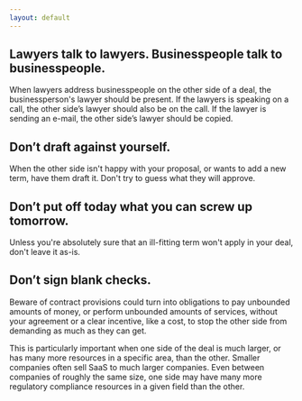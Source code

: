 ```yaml
---
layout: default
---
```


<h2 id="lawyers-businesspeople">Lawyers talk to lawyers.  Businesspeople talk to businesspeople.</h2>

<p>When lawyers address businesspeople on the other side of a deal, the businessperson's lawyer should be present.  If the lawyers is speaking on a call, the other side’s lawyer should also be on the call.  If the lawyer is sending an e-mail, the other side’s lawyer should be copied.</p>

<h2 id="draft-against-yourself">Don’t draft against yourself.</h2>

When the other side isn't happy with your proposal, or wants to add a new term, have them draft it.  Don't try to guess what they will approve.

<h2 id="put-off">Don’t put off today what you can screw up tomorrow.</h2>

Unless you're absolutely sure that an ill-fitting term won't apply in your deal, don't leave it as-is.

<h2 id="blank-checks">Don’t sign blank checks.</h2>

Beware of contract provisions could turn into obligations to pay unbounded amounts of money, or perform unbounded amounts of services, without your agreement or a clear incentive, like a cost, to stop the other side from demanding as much as they can get.

This is particularly important when one side of the deal is much larger, or has many more resources in a specific area, than the other.  Smaller companies often sell SaaS to much larger companies.  Even between companies of roughly the same size, one side may have many more regulatory compliance resources in a given field than the other.
